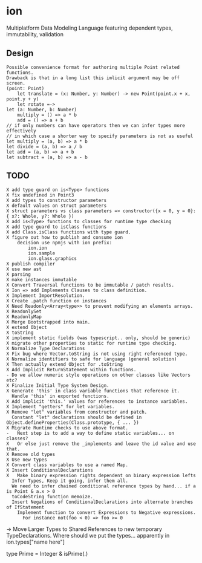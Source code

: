 # ion
Multiplatform Data Modeling Language featuring dependent types, immutability, validation

## Design

    Possible convenience format for authoring multiple Point related functions.
    Drawback is that in a long list this imlicit argument may be off screen.
    (point: Point)
        let translate = (x: Number, y: Number) -> new Point(point.x + x, point.y + y)
        let rotate =->
    let (a: Number, b: Number)
        multiply = () => a * b
        add = () => a + b
    // if only numbers can have operators then we can infer types more effectively
    // in which case a shorter way to specify parameters is not as useful
    let multiply = (a, b) => a * b
    let divide = (a, b) => a / b
    let add = (a, b) => a + b
    let subtract = (a, b) => a - b

## TODO
    X add type guard on is<Type> functions
    X fix undefined in Point3
    X add types to constructor parameters
    X default values on struct parameters
    X struct parameters vs class parameters => constructor({x = 0, y = 0}: { x?: Whole, y?: Whole })
    X add is<Type> functions to classes for runtime type checking
    X add type guard to isClass functions
    X add Class.isClass functions with type guard.
    X figure out how to publish and consume ion
        decision use npmjs with ion prefix:
            ion.ion
            ion.sample
            ion.glass.graphics
    X publish compiler
    X use new ast
    X parsing
    X make instances immutable
    X Convert Traversal functions to be immutable / patch results.
    X Ion => add Implements Clauses to class definition.
    X Implement ImportResolution.
    X Create .patch function on instances
    X Need Readonly<Array<type>> to prevent modifying an elements arrays.
    X ReadonlySet
    X ReadonlyMap
    X Merge Bootstrapped into main.
    X extend Object
    X toString
    X implement static fields (was typescript.. only, should be generic)
    X migrate other properties to static for runtime type checking.
    X Normalize Type Declarations
    X Fix bug where Vector.toString is not using right referenced type.
    X Normalize identifiers to safe for language (general solution)
    X Then actually extend Object for .toString
    X Add Implicit ReturnStatement within functions.
    - Do we allow numeric style operations on other classes like Vectors etc?
    X Finalize Initial Type System Design.
    X Generate 'this' in class variable functions that reference it.
      Handle 'this' in exported functions.
    X Add implicit 'this.' values for references to instance variables.
    X Implement "getters" for let variables.
    X Remove "let" variables from constructor and patch.
      Constant "let" declarations should be defined in Object.defineProperties(Class.prototype, { ... })
    X Migrate Runtime checks to use above format.
    -   Next step is to add a way to define static variables... on classes?
    X   Or else just remove the _implements and leave the id value and use that.
    X Remove old types
    X Use new types
    X Convert class variables to use a named Map.
    X Insert ConditionalDeclarations
    X   Make binary expression rights dependent on binary expression lefts
      Infer Types, Keep it going, infer them all.
      We need to infer chained conditional reference types by hand... if a is Point & a.x > 0
      toCodeString function memoize.
      Insert Negations of ConditionalDeclarations into alternate branches of IfStatement
        Implement function to convert Expressions to Negative expressions.
          For instance not(foo < 0) => foo >= 0
->    Move Larger Types to Shared References to new temporary TypeDeclarations.
        Where should we put the types... apparently in ion.types["name here"]

  type Prime = Integer & isPrime(.)
